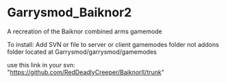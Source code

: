 # Garrysmod_Baiknor2
A recreation of the Baiknor combined arms gamemode

To install:
Add SVN or file to server or client gamemodes folder not addons 
folder located at
Garrysmod/garrysmod/gamemodes

use this link in your svn:
"https://github.com/RedDeadlyCreeper/BaiknorII/trunk"
